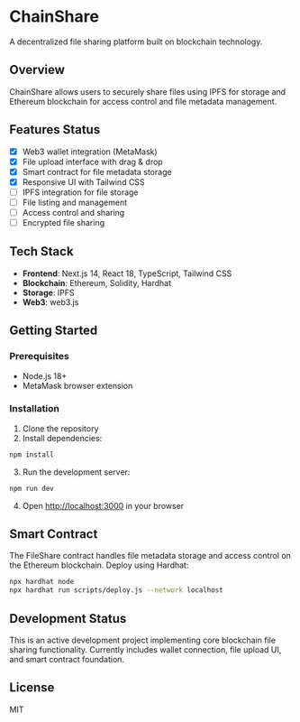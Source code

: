 # ChainShare

A decentralized file sharing platform built on blockchain technology.

## Overview

ChainShare allows users to securely share files using IPFS for storage and Ethereum blockchain for access control and file metadata management.

## Features Status

- [x] Web3 wallet integration (MetaMask)
- [x] File upload interface with drag & drop
- [x] Smart contract for file metadata storage
- [x] Responsive UI with Tailwind CSS
- [ ] IPFS integration for file storage
- [ ] File listing and management
- [ ] Access control and sharing
- [ ] Encrypted file sharing

## Tech Stack

- **Frontend**: Next.js 14, React 18, TypeScript, Tailwind CSS
- **Blockchain**: Ethereum, Solidity, Hardhat
- **Storage**: IPFS
- **Web3**: web3.js

## Getting Started

### Prerequisites
- Node.js 18+
- MetaMask browser extension

### Installation

1. Clone the repository
2. Install dependencies:
```bash
npm install
```

3. Run the development server:
```bash
npm run dev
```

4. Open [http://localhost:3000](http://localhost:3000) in your browser

## Smart Contract

The FileShare contract handles file metadata storage and access control on the Ethereum blockchain. Deploy using Hardhat:

```bash
npx hardhat node
npx hardhat run scripts/deploy.js --network localhost
```

## Development Status

This is an active development project implementing core blockchain file sharing functionality. Currently includes wallet connection, file upload UI, and smart contract foundation.

## License

MIT